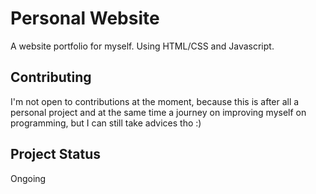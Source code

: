 # Personal Website
A website portfolio for myself. Using HTML/CSS and Javascript.
## Contributing
I'm not open to contributions at the moment, because this is after all a personal project and at the same time a journey on improving myself on programming, but I can still take advices tho :)
## Project Status
Ongoing
